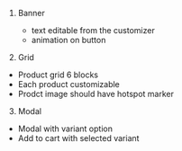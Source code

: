 1) Banner  
    - text editable from the customizer
    - animation on button


2) Grid
  - Product grid 6 blocks
  - Each product customizable
  - Prodct image should have hotspot marker
  
3) Modal
 - Modal with variant option 
 - Add to cart with selected variant